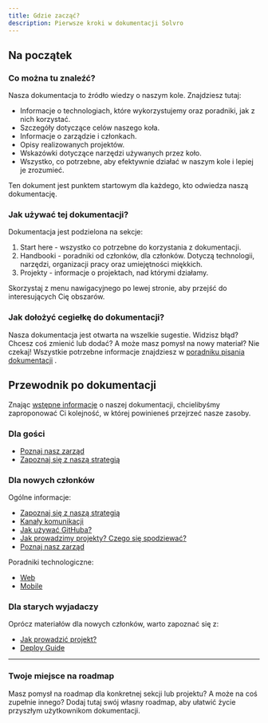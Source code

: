 ```yaml
---
title: Gdzie zacząć?
description: Pierwsze kroki w dokumentacji Solvro
---
```


## Na początek

### Co można tu znaleźć?

Nasza dokumentacja to źródło wiedzy o naszym kole. Znajdziesz tutaj:

- Informacje o technologiach, które wykorzystujemy oraz poradniki, jak z nich korzystać.
- Szczegóły dotyczące celów naszego koła.
- Informacje o zarządzie i członkach.
- Opisy realizowanych projektów.
- Wskazówki dotyczące narzędzi używanych przez koło.
- Wszystko, co potrzebne, aby efektywnie działać w naszym kole i lepiej je zrozumieć.

Ten dokument jest punktem startowym dla każdego, kto odwiedza naszą dokumentację.

### Jak używać tej dokumentacji?

Dokumentacja jest podzielona na sekcje:

1. Start here - wszystko co potrzebne do korzystania z dokumentacji.
2. Handbooki - poradniki od członków, dla członków. Dotyczą technologii, narzędzi, organizacji pracy oraz umiejętności miękkich.
3. Projekty - informacje o projektach, nad którymi działamy.

Skorzystaj z menu nawigacyjnego po lewej stronie, aby przejść do interesujących Cię obszarów.

### Jak dołożyć cegiełkę do dokumentacji?

Nasza dokumentacja jest otwarta na wszelkie sugestie. Widzisz błąd? Chcesz coś zmienić lub dodać? A może masz pomysł na nowy materiał? Nie czekaj! Wszystkie potrzebne informacje znajdziesz w [poradniku pisania dokumentacji](/how-to-write-docs) .

## Przewodnik po dokumentacji

Znając [wstępne informacje](#na-początek) o naszej dokumentacji, chcielibyśmy zaproponować Ci kolejność, w której powinieneś przejrzeć nasze zasoby.

### Dla gości

- [Poznaj nasz zarząd](/solvro/vii_board)
- [Zapoznaj się z naszą strategią](/solvro/strategy)

### Dla nowych członków

Ogólne informacje:

- [Zapoznaj się z naszą strategią](./solvro/strategy/)
- [Kanały komunikacji](./guides/Communication%20Channels.md)
- [Jak używać GitHuba?](./guides/Github.md)
- [Jak prowadzimy projekty? Czego się spodziewać?](./guides/Prowadzenie%20projektów.md)
- [Poznaj nasz zarząd](/solvro/vii_board)

Poradniki technologiczne:

- [Web](./guides/Web%20Development/index.mdx)
- [Mobile](./guides/Web%20Development/index.mdx)

### Dla starych wyjadaczy

Oprócz materiałów dla nowych członków, warto zapoznać się z:

- [Jak prowadzić projekt?](./guides/Prowadzenie%20projektów.md)
- [Deploy Guide](./guides/Deployment.mdx)

---

### Twoje miejsce na roadmap

Masz pomysł na roadmap dla konkretnej sekcji lub projektu? A może na coś zupełnie innego? Dodaj tutaj swój własny roadmap, aby ułatwić życie przyszłym użytkownikom dokumentacji.
